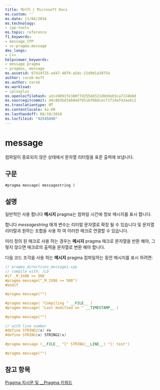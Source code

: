 ```yaml
---
title: 메시지 | Microsoft Docs
ms.custom: ''
ms.date: 11/04/2016
ms.technology:
- cpp-tools
ms.topic: reference
f1_keywords:
- message_CPP
- vc-pragma.message
dev_langs:
- C++
helpviewer_keywords:
- message pragma
- pragmas, message
ms.assetid: 67414f25-ed47-4079-a5dc-21d9d1a39754
author: corob-msft
ms.author: corob
ms.workload:
- cplusplus
ms.openlocfilehash: a3ce9091fe380f7d255dd321dbb9eb5ca7134b8d
ms.sourcegitcommit: d4c803bd3a684d7951bf88dcecf1f14af43ae411
ms.translationtype: MT
ms.contentlocale: ko-KR
ms.lasthandoff: 08/10/2018
ms.locfileid: "42545848"
---
```

# <a name="message"></a>message
컴파일이 종료되지 않은 상태에서 문자열 리터럴을 표준 출력에 보냅니다.  
  
## <a name="syntax"></a>구문  
  
```  
#pragma message( messagestring )  
```  
  
## <a name="remarks"></a>설명  

일반적인 사용 합니다 **메시지** pragma는 컴파일 시간에 정보 메시지를 표시 합니다.  
  
합니다 *messagestring* 매개 변수는 리터럴 문자열로 확장 될 수 있습니다 및 문자열 리터럴과 원하는 조합을 사용 하 여 이러한 매크로 연결할 수 있습니다.  
  
미리 정의 된 매크로 사용 하는 경우는 **메시지** pragma 매크로 문자열을 반환 해야, 그렇지 않으면 매크로의 출력을 문자열로 변환 해야 합니다.  
  
다음 코드 조각을 사용 하는 **메시지** pragma 컴파일하는 동안 메시지를 표시 하려면:  
  
```cpp  
// pragma_directives_message1.cpp  
// compile with: /LD  
#if _M_IX86 >= 500  
#pragma message("_M_IX86 >= 500")  
#endif  
  
#pragma message("")  
  
#pragma message( "Compiling " __FILE__ )   
#pragma message( "Last modified on " __TIMESTAMP__ )  
  
#pragma message("")  
  
// with line number  
#define STRING2(x) #x  
#define STRING(x) STRING2(x)  
  
#pragma message (__FILE__ "[" STRING(__LINE__) "]: test")  
  
#pragma message("")  
```  
  
## <a name="see-also"></a>참고 항목  
 
[Pragma 지시문 및 __Pragma 키워드](../preprocessor/pragma-directives-and-the-pragma-keyword.md)